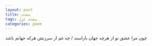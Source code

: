 ```yaml
---
layout: post
title: سعدی
tags: سعدی غزل
categories: poem
---
```


چون مرا عشق تو از هرچه جهان بازاستد / چه غم از سرزنش هرکه جهانم باشد
